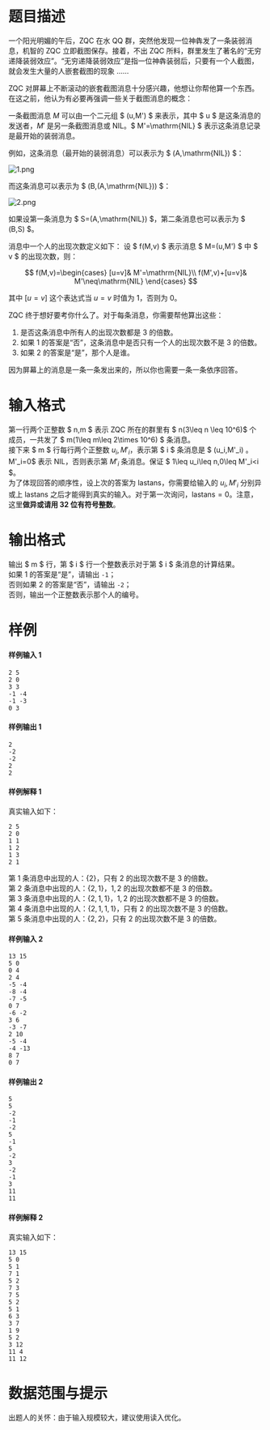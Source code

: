 
# 题目描述

一个阳光明媚的午后，ZQC 在水 QQ 群，突然他发现一位神犇发了一条装弱消息，机智的 ZQC 立即截图保存。接着，不出 ZQC 所料，群里发生了著名的“无穷递降装弱效应”。“无穷递降装弱效应”是指一位神犇装弱后，只要有一个人截图，就会发生大量的人嵌套截图的现象 ……

ZQC 对屏幕上不断滚动的嵌套截图消息十分感兴趣，他想让你帮他算一个东西。在这之前，他认为有必要再强调一些关于截图消息的概念：

一条截图消息 $M$ 可以由一个二元组 $ (u,M') $ 来表示，其中 $ u $ 是这条消息的发送者，$M'$ 是另一条截图消息或 $\mathrm{NIL}$。$ M'=\mathrm{NIL} $ 表示这条消息记录是最开始的装弱消息。

例如，这条消息（最开始的装弱消息）可以表示为 $ (A,\mathrm{NIL}) $：

![1.png](source/loj/502/img/aHR0cHM6Ly9vb28uMG8wLm9vby8yMDE3LzA2LzE0LzU5NDBkMTc4NTk2ZmIucG5n.png)

而这条消息可以表示为 $ (B,(A,\mathrm{NIL})) $：

![2.png](source/loj/502/img/aHR0cHM6Ly9vb28uMG8wLm9vby8yMDE3LzA2LzE0LzU5NDBkMTc4N2QwZjIucG5n.png)

如果设第一条消息为 $ S=(A,\mathrm{NIL}) $，第二条消息也可以表示为 $ (B,S) $。

消息中一个人的出现次数定义如下： 设 $ f(M,v) $ 表示消息 $ M=(u,M') $ 中 $ v $ 的出现次数，则：

$$
f(M,v)=\begin{cases}
[u=v]& M'=\mathrm{NIL}\\
f(M',v)+[u=v]& M'\neq\mathrm{NIL}
\end{cases}
$$

其中 $[u=v]$ 这个表达式当 $u=v$ 时值为 1，否则为 0。

ZQC 终于想好要考你什么了。对于每条消息，你需要帮他算出这些：

1. 是否这条消息中所有人的出现次数都是 $3$ 的倍数。
2. 如果 1 的答案是“否”，这条消息中是否只有一个人的出现次数不是 $3$ 的倍数。 
3. 如果 2 的答案是“是”，那个人是谁。

因为屏幕上的消息是一条一条发出来的，所以你也需要一条一条依序回答。

# 输入格式

第一行两个正整数 $ n,m $ 表示 ZQC 所在的群里有 $ n(3\leq n \leq 10^6)$ 个成员，一共发了 $ m(1\leq m\leq 2\times 10^6) $ 条消息。  
接下来 $ m $ 行每行两个正整数 $u_i,M'_i$，表示第 $ i $ 条消息是 $ (u_i,M'_i) $。$M'_i=0$ 表示 $\mathrm{NIL}$，否则表示第 $M'_i$ 条消息。保证 $ 1\leq u_i\leq n,0\leq M'_i<i $。  
为了体现回答的顺序性，设上次的答案为 $\mathrm{lastans}$，你需要给输入的 $u_i,M'_i$ 分别异或上 $\mathrm{lastans}$ 之后才能得到真实的输入。对于第一次询问，$\mathrm{lastans}=0$。注意，这里**做异或请用 32 位有符号整数**。

# 输出格式

输出 $ m $ 行，第 $ i $ 行一个整数表示对于第 $ i $ 条消息的计算结果。  
如果 1 的答案是“是”，请输出 `-1`；  
否则如果 2 的答案是“否”，请输出 `-2`；  
否则，输出一个正整数表示那个人的编号。  

# 样例

#### 样例输入 1
```plain
2 5
2 0
3 3
-1 -4
-1 -3
0 3
```

#### 样例输出 1
```plain
2
-2
-2
2
2
```

#### 样例解释 1
真实输入如下：
```plain
2 5
2 0
1 1
1 2
1 3
2 1
```

第 1 条消息中出现的人：$\{2\}$，只有 $2$ 的出现次数不是 $3$ 的倍数。  
第 2 条消息中出现的人：$\{2,1\}$，$1,2$ 的出现次数都不是 $3$ 的倍数。  
第 3 条消息中出现的人：$\{2,1,1\}$，$1,2$ 的出现次数都不是 $3$ 的倍数。  
第 4 条消息中出现的人：$\{2,1,1,1\}$，只有 $2$ 的出现次数不是 $3$ 的倍数。  
第 5 条消息中出现的人：$\{2,2\}$，只有 $2$ 的出现次数不是 $3$ 的倍数。  

#### 样例输入 2
```plain
13 15
5 0
0 4
2 4
-5 -4
-8 -4
-7 -5
0 7
-6 -2
3 6
-3 -7
2 10
-5 -4
-4 -13
8 7
0 7
```

#### 样例输出 2
```plain
5
5
-2
-1
-2
5
-1
5
-2
3
-2
-1
3
11
11
```

#### 样例解释 2
真实输入如下：

```plain
13 15
5 0
5 1
7 1
5 2
7 3
7 5
5 2
5 1
6 3
3 7
1 9
5 2
3 12
11 4
11 12
```

# 数据范围与提示

出题人的关怀：由于输入规模较大，建议使用读入优化。

